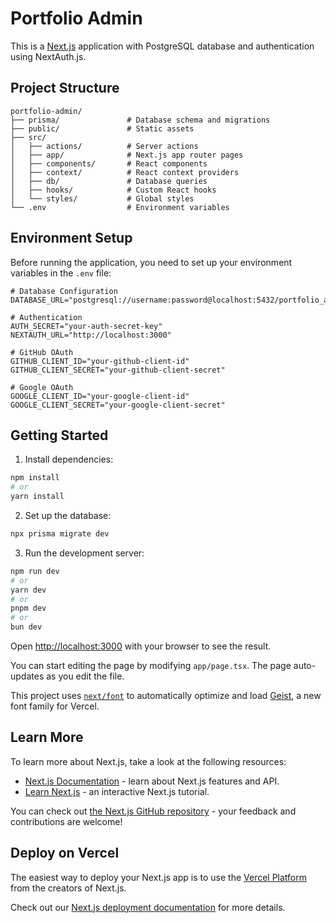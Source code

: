 # Portfolio Admin

This is a [Next.js](https://nextjs.org) application with PostgreSQL database and authentication using NextAuth.js.

## Project Structure

```
portfolio-admin/
├── prisma/               # Database schema and migrations
├── public/               # Static assets
├── src/
│   ├── actions/          # Server actions
│   ├── app/              # Next.js app router pages
│   ├── components/       # React components
│   ├── context/          # React context providers
│   ├── db/               # Database queries
│   ├── hooks/            # Custom React hooks
│   └── styles/           # Global styles
└── .env                  # Environment variables
```

## Environment Setup

Before running the application, you need to set up your environment variables in the `.env` file:

```
# Database Configuration
DATABASE_URL="postgresql://username:password@localhost:5432/portfolio_admin"

# Authentication
AUTH_SECRET="your-auth-secret-key"
NEXTAUTH_URL="http://localhost:3000"

# GitHub OAuth
GITHUB_CLIENT_ID="your-github-client-id"
GITHUB_CLIENT_SECRET="your-github-client-secret"

# Google OAuth
GOOGLE_CLIENT_ID="your-google-client-id"
GOOGLE_CLIENT_SECRET="your-google-client-secret"
```

## Getting Started

1. Install dependencies:

```bash
npm install
# or
yarn install
```

2. Set up the database:

```bash
npx prisma migrate dev
```

3. Run the development server:

```bash
npm run dev
# or
yarn dev
# or
pnpm dev
# or
bun dev
```

Open [http://localhost:3000](http://localhost:3000) with your browser to see the result.

You can start editing the page by modifying `app/page.tsx`. The page auto-updates as you edit the file.

This project uses [`next/font`](https://nextjs.org/docs/app/building-your-application/optimizing/fonts) to automatically optimize and load [Geist](https://vercel.com/font), a new font family for Vercel.

## Learn More

To learn more about Next.js, take a look at the following resources:

- [Next.js Documentation](https://nextjs.org/docs) - learn about Next.js features and API.
- [Learn Next.js](https://nextjs.org/learn) - an interactive Next.js tutorial.

You can check out [the Next.js GitHub repository](https://github.com/vercel/next.js) - your feedback and contributions are welcome!

## Deploy on Vercel

The easiest way to deploy your Next.js app is to use the [Vercel Platform](https://vercel.com/new?utm_medium=default-template&filter=next.js&utm_source=create-next-app&utm_campaign=create-next-app-readme) from the creators of Next.js.

Check out our [Next.js deployment documentation](https://nextjs.org/docs/app/building-your-application/deploying) for more details.
